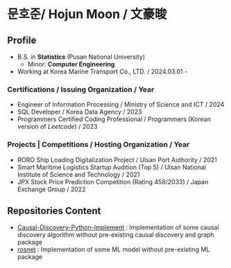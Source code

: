 # 문호준/ Hojun Moon / 文豪晙
## Profile

* B.S. in **Statistics** (Pusan National University)
  * Minor: **Computer Engineering**
* Working at Korea Marine Transport Co., LTD. / 2024.03.01 -

### Certifications / Issuing Organization / Year
* Engineer of Information Processing / Ministry of Science and ICT / 2024
* SQL Developer / Korea Data Agency / 2023
* Programmers Certified Coding Professional / Programmers (Korean version of *Leetcode*) / 2023

### Projects | Competitions / Hosting Organization / Year
* RORO Ship Loading Digitalization Project / Ulsan Port Authority / 2021
* Smart Maritime Logistics Startup Audition (Top 5) / Ulsan National Institute of Science and Technology / 2021
* JPX Stock Price Prediction Competition (Rating 458/2033) / Japan Exchange Group / 2022

## Repositories Content
* [Causal-Discovery-Python-Implement](https://github.com/papamoon0113/Causal-Discovery-Python-Implement) : Implementation of some causal discovery algorithm without pre-existing causal discovery and graph package
* [rosnet](https://github.com/papamoon0113/rosnet) : Implementation of some ML model without pre-existing ML package
